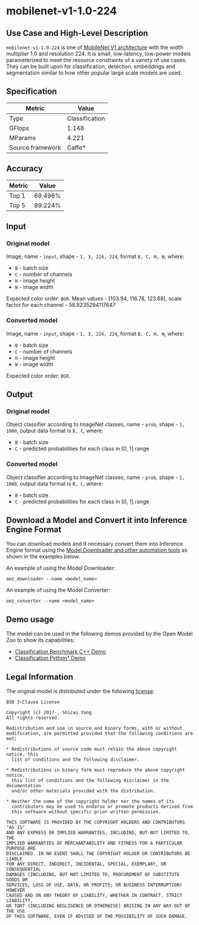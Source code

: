 # mobilenet-v1-1.0-224

## Use Case and High-Level Description

`mobilenet-v1-1.0-224` is one of [MobileNet V1 architecture](https://arxiv.org/abs/1704.04861) with the width multiplier 1.0 and resolution 224. It is small, low-latency, low-power models parameterized to meet the resource constraints of a variety of use cases. They can be built upon for classification, detection, embeddings and segmentation similar to how other popular large scale models are used.

## Specification

| Metric                          | Value                                     |
|---------------------------------|-------------------------------------------|
| Type                            | Classification                            |
| GFlops                          | 1.148                                     |
| MParams                         | 4.221                                     |
| Source framework                | Caffe\*                                   |

## Accuracy

| Metric | Value  |
| ------ | ------ |
| Top 1  | 69.496%|
| Top 5  | 89.224%|

## Input

### Original model

Image, name - `input`, shape - `1, 3, 224, 224`, format `B, C, H, W`, where:

- `B` - batch size
- `C` - number of channels
- `H` - image height
- `W` - image width

Expected color order: `BGR`.
Mean values - [103.94, 116.78, 123.68], scale factor for each channel - 58.8235294117647

### Converted model

Image, name - `input`, shape - `1, 3, 224, 224`, format `B, C, H, W`, where:

- `B` - batch size
- `C` - number of channels
- `H` - image height
- `W` - image width

Expected color order: `BGR`.

## Output

### Original model

Object classifier according to ImageNet classes, name - `prob`,  shape - `1, 1000`, output data format is `B, C`, where:

- `B` - batch size
- `C` - predicted probabilities for each class in [0, 1] range

### Converted model

Object classifier according to ImageNet classes, name - `prob`,  shape - `1, 1000`, output data format is `B, C`, where:

- `B` - batch size
- `C` - predicted probabilities for each class in [0, 1] range

## Download a Model and Convert it into Inference Engine Format

You can download models and if necessary convert them into Inference Engine format using the [Model Downloader and other automation tools](../../../tools/model_tools/README.md) as shown in the examples below.

An example of using the Model Downloader:
```
omz_downloader --name <model_name>
```

An example of using the Model Converter:
```
omz_converter --name <model_name>
```

## Demo usage

The model can be used in the following demos provided by the Open Model Zoo to show its capabilities:

* [Classification Benchmark C++ Demo](../../../demos/classification_benchmark_demo/cpp/README.md)
* [Classification Python\* Demo](../../../demos/classification_demo/python/README.md)

## Legal Information

The original model is distributed under the following
[license](https://raw.githubusercontent.com/shicai/MobileNet-Caffe/26a8b8c0afb6114a07c1c9e4f550e4e0dd8cced1/LICENSE):

```
BSD 3-Clause License

Copyright (c) 2017-, Shicai Yang
All rights reserved.

Redistribution and use in source and binary forms, with or without
modification, are permitted provided that the following conditions are met:

* Redistributions of source code must retain the above copyright notice, this
  list of conditions and the following disclaimer.

* Redistributions in binary form must reproduce the above copyright notice,
  this list of conditions and the following disclaimer in the documentation
  and/or other materials provided with the distribution.

* Neither the name of the copyright holder nor the names of its
  contributors may be used to endorse or promote products derived from
  this software without specific prior written permission.

THIS SOFTWARE IS PROVIDED BY THE COPYRIGHT HOLDERS AND CONTRIBUTORS "AS IS"
AND ANY EXPRESS OR IMPLIED WARRANTIES, INCLUDING, BUT NOT LIMITED TO, THE
IMPLIED WARRANTIES OF MERCHANTABILITY AND FITNESS FOR A PARTICULAR PURPOSE ARE
DISCLAIMED. IN NO EVENT SHALL THE COPYRIGHT HOLDER OR CONTRIBUTORS BE LIABLE
FOR ANY DIRECT, INDIRECT, INCIDENTAL, SPECIAL, EXEMPLARY, OR CONSEQUENTIAL
DAMAGES (INCLUDING, BUT NOT LIMITED TO, PROCUREMENT OF SUBSTITUTE GOODS OR
SERVICES; LOSS OF USE, DATA, OR PROFITS; OR BUSINESS INTERRUPTION) HOWEVER
CAUSED AND ON ANY THEORY OF LIABILITY, WHETHER IN CONTRACT, STRICT LIABILITY,
OR TORT (INCLUDING NEGLIGENCE OR OTHERWISE) ARISING IN ANY WAY OUT OF THE USE
OF THIS SOFTWARE, EVEN IF ADVISED OF THE POSSIBILITY OF SUCH DAMAGE.
```
